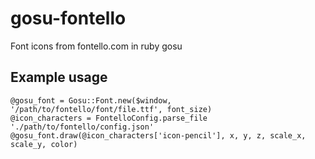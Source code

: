 gosu-fontello
=============

Font icons from fontello.com in ruby gosu

## Example usage
    
    @gosu_font = Gosu::Font.new($window, '/path/to/fontello/font/file.ttf', font_size)
    @icon_characters = FontelloConfig.parse_file './path/to/fontello/config.json'
    @gosu_font.draw(@icon_characters['icon-pencil'], x, y, z, scale_x, scale_y, color)

